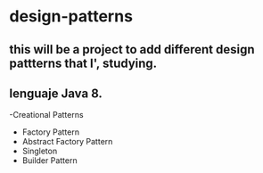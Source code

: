 # design-patterns

## this will be a project to add different design pattterns that I', studying.

## lenguaje Java 8.


-Creational Patterns
- Factory Pattern
- Abstract Factory Pattern
- Singleton
- Builder Pattern
